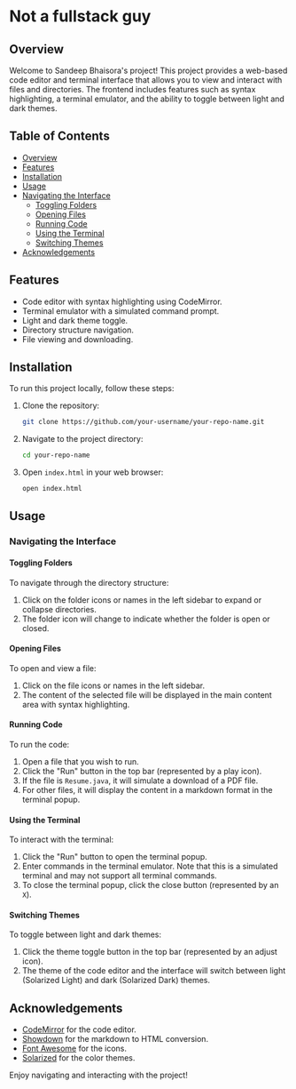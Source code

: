 # Not a fullstack guy

## Overview

Welcome to Sandeep Bhaisora's project! This project provides a web-based code editor and terminal interface that allows you to view and interact with files and directories. The frontend includes features such as syntax highlighting, a terminal emulator, and the ability to toggle between light and dark themes.

## Table of Contents
- [Overview](#overview)
- [Features](#features)
- [Installation](#installation)
- [Usage](#usage)
- [Navigating the Interface](#navigating-the-interface)
    - [Toggling Folders](#toggling-folders)
    - [Opening Files](#opening-files)
    - [Running Code](#running-code)
    - [Using the Terminal](#using-the-terminal)
    - [Switching Themes](#switching-themes)
- [Acknowledgements](#acknowledgements)

## Features
- Code editor with syntax highlighting using CodeMirror.
- Terminal emulator with a simulated command prompt.
- Light and dark theme toggle.
- Directory structure navigation.
- File viewing and downloading.

## Installation
To run this project locally, follow these steps:

1. Clone the repository:
    ```sh
    git clone https://github.com/your-username/your-repo-name.git
    ```

2. Navigate to the project directory:
    ```sh
    cd your-repo-name
    ```

3. Open `index.html` in your web browser:
    ```sh
    open index.html
    ```

## Usage

### Navigating the Interface

#### Toggling Folders
To navigate through the directory structure:

1. Click on the folder icons or names in the left sidebar to expand or collapse directories.
2. The folder icon will change to indicate whether the folder is open or closed.

#### Opening Files
To open and view a file:

1. Click on the file icons or names in the left sidebar.
2. The content of the selected file will be displayed in the main content area with syntax highlighting.

#### Running Code
To run the code:

1. Open a file that you wish to run.
2. Click the "Run" button in the top bar (represented by a play icon).
3. If the file is `Resume.java`, it will simulate a download of a PDF file.
4. For other files, it will display the content in a markdown format in the terminal popup.

#### Using the Terminal
To interact with the terminal:

1. Click the "Run" button to open the terminal popup.
2. Enter commands in the terminal emulator. Note that this is a simulated terminal and may not support all terminal commands.
3. To close the terminal popup, click the close button (represented by an `X`).

#### Switching Themes
To toggle between light and dark themes:

1. Click the theme toggle button in the top bar (represented by an adjust icon).
2. The theme of the code editor and the interface will switch between light (Solarized Light) and dark (Solarized Dark) themes.

## Acknowledgements
- [CodeMirror](https://codemirror.net/) for the code editor.
- [Showdown](https://github.com/showdownjs/showdown) for the markdown to HTML conversion.
- [Font Awesome](https://fontawesome.com/) for the icons.
- [Solarized](https://ethanschoonover.com/solarized/) for the color themes.

Enjoy navigating and interacting with the project!